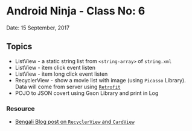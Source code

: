 # Android Ninja - Class No: 6
Date: 15 September, 2017

## Topics ##
- ListView - a static string list from `<string-array>` of `string.xml`
- ListView - item click event listen
- ListView - item long click event listen
- RecyclerView - show a movie list with image (using `Picasso` Library). Data will come from server using [`Retrofit`](https://github.com/hasancse91/Android-Development-Course/tree/master/05-FifthClass)
- POJO to JSON covert using Gson Library and print in Log

### Resource ###
- [Bengali Blog post on `RecyclerView` and `CardView`](https://hellohasan.com/2017/02/20/android-cardview-recyclerview-bengali-tutorial/)

